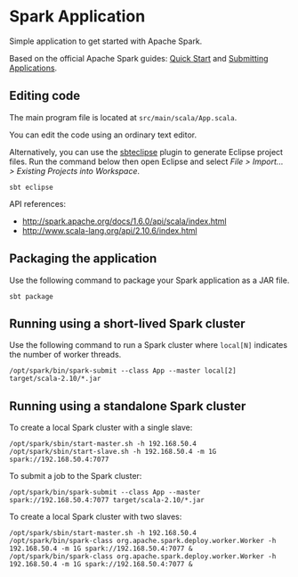 # Spark Application

Simple application to get started with Apache Spark.

Based on the official Apache Spark guides:
[Quick Start](http://spark.apache.org/docs/1.6.0/quick-start.html) and
[Submitting Applications](http://spark.apache.org/docs/1.6.0/submitting-applications.html).

## Editing code

The main program file is located at `src/main/scala/App.scala`.

You can edit the code using an ordinary text editor.

Alternatively, you can use the [sbteclipse](https://github.com/typesafehub/sbteclipse) plugin
to generate Eclipse project files. Run the command below then open Eclipse and select
*File > Import... > Existing Projects into Workspace*.

```
sbt eclipse 
```

API references:

* http://spark.apache.org/docs/1.6.0/api/scala/index.html
* http://www.scala-lang.org/api/2.10.6/index.html

## Packaging the application

Use the following command to package your Spark application as a JAR file.

```
sbt package
```

## Running using a short-lived Spark cluster

Use the following command to run a Spark cluster where `local[N]` indicates the number of
worker threads.

```
/opt/spark/bin/spark-submit --class App --master local[2] target/scala-2.10/*.jar
```

## Running using a standalone Spark cluster

To create a local Spark cluster with a single slave:

```
/opt/spark/sbin/start-master.sh -h 192.168.50.4
/opt/spark/sbin/start-slave.sh -h 192.168.50.4 -m 1G spark://192.168.50.4:7077
```

To submit a job to the Spark cluster:

```
/opt/spark/bin/spark-submit --class App --master spark://192.168.50.4:7077 target/scala-2.10/*.jar
```

To create a local Spark cluster with two slaves:

```
/opt/spark/sbin/start-master.sh -h 192.168.50.4
/opt/spark/bin/spark-class org.apache.spark.deploy.worker.Worker -h 192.168.50.4 -m 1G spark://192.168.50.4:7077 &
/opt/spark/bin/spark-class org.apache.spark.deploy.worker.Worker -h 192.168.50.4 -m 1G spark://192.168.50.4:7077 &
```
